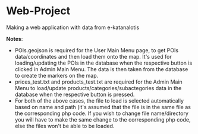 # Web-Project
Making a web application with data from e-katanalotis

**Notes**:

* POIs.geojson is required for the User Main Menu page, to get POIs data/coordinates and then load them onto the map. It's used for loading/updating the POIs in the
database when the respective button is clicked in Admin Main Menu. The data is then taken from the database to create the markers on the map.
* prices_test.txt and products_test.txt are required for the Admin Main Menu to load/update products/categories/subactegories data in the database when the respective button is pressed.
* For both of the above cases, the file to load is selected automatically based on name and path (it's assumed that the file is in the same file as the corresponding php code. If you wish to change file name/directory you will have to make the same change to the corresponding php code, else the files won't be able to be loaded.
  
